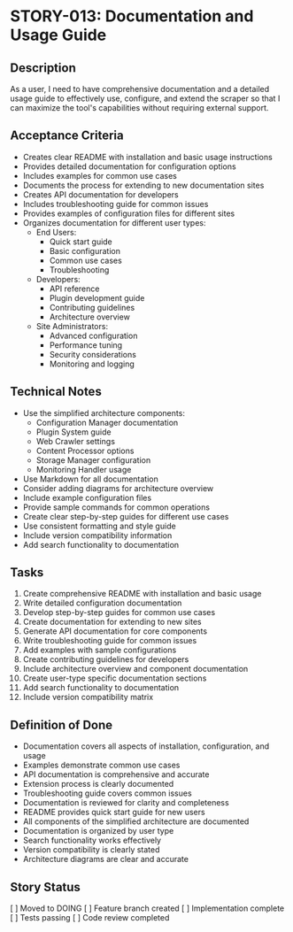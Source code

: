 # STORY-013: Documentation and Usage Guide

## Description
As a user, I need to have comprehensive documentation and a detailed usage guide to effectively use, configure, and extend the scraper so that I can maximize the tool's capabilities without requiring external support.

## Acceptance Criteria
- Creates clear README with installation and basic usage instructions
- Provides detailed documentation for configuration options
- Includes examples for common use cases
- Documents the process for extending to new documentation sites
- Creates API documentation for developers
- Includes troubleshooting guide for common issues
- Provides examples of configuration files for different sites
- Organizes documentation for different user types:
  - End Users:
    - Quick start guide
    - Basic configuration
    - Common use cases
    - Troubleshooting
  - Developers:
    - API reference
    - Plugin development guide
    - Contributing guidelines
    - Architecture overview
  - Site Administrators:
    - Advanced configuration
    - Performance tuning
    - Security considerations
    - Monitoring and logging

## Technical Notes
- Use the simplified architecture components:
  - Configuration Manager documentation
  - Plugin System guide
  - Web Crawler settings
  - Content Processor options
  - Storage Manager configuration
  - Monitoring Handler usage
- Use Markdown for all documentation
- Consider adding diagrams for architecture overview
- Include example configuration files
- Provide sample commands for common operations
- Create clear step-by-step guides for different use cases
- Use consistent formatting and style guide
- Include version compatibility information
- Add search functionality to documentation

## Tasks
1. Create comprehensive README with installation and basic usage
2. Write detailed configuration documentation
3. Develop step-by-step guides for common use cases
4. Create documentation for extending to new sites
5. Generate API documentation for core components
6. Write troubleshooting guide for common issues
7. Add examples with sample configurations
8. Create contributing guidelines for developers
9. Include architecture overview and component documentation
10. Create user-type specific documentation sections
11. Add search functionality to documentation
12. Include version compatibility matrix

## Definition of Done
- Documentation covers all aspects of installation, configuration, and usage
- Examples demonstrate common use cases
- API documentation is comprehensive and accurate
- Extension process is clearly documented
- Troubleshooting guide covers common issues
- Documentation is reviewed for clarity and completeness
- README provides quick start guide for new users
- All components of the simplified architecture are documented
- Documentation is organized by user type
- Search functionality works effectively
- Version compatibility is clearly stated
- Architecture diagrams are clear and accurate

## Story Status
[ ] Moved to DOING
[ ] Feature branch created
[ ] Implementation complete
[ ] Tests passing
[ ] Code review completed
